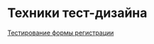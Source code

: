 # Техники тест-дизайна
[Тестирование формы регистрации](https://docs.google.com/spreadsheets/d/1Vf1ok3qFDvH1LDHQzPJQ7cOJwS_xuQRAGa60pqVSDa0/edit?usp=sharing)
